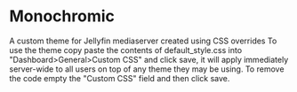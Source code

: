 # Monochromic
A custom theme for Jellyfin mediaserver created using CSS overrides
To use the theme copy paste the contents of default_style.css into "Dashboard>General>Custom CSS" and click save, it will apply immediately server-wide to all users on top of any theme they may be using. To remove the code empty the "Custom CSS" field and then click save.
